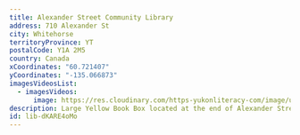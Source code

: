 ```yaml
---
title: Alexander Street Community Library
address: 710 Alexander St
city: Whitehorse
territoryProvince: YT
postalCode: Y1A 2M5
country: Canada
xCoordinates: "60.721407"
yCoordinates: "-135.066873"
imagesVideosList:
  - imagesVideos:
      image: https://res.cloudinary.com/https-yukonliteracy-com/image/upload/q_35/v1656451360/IMG_5896_copy_qybqgx.jpg
description: Large Yellow Book Box located at the end of Alexander Street on 7th Ave.
id: lib-dKARE4oMo
---
```

